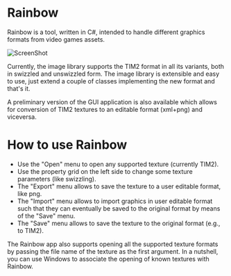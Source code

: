 Rainbow
=======

Rainbow is a tool, written in C#, intended to handle different graphics formats from video games assets.

![ScreenShot](http://i.imgur.com/PNLtOg5.png)

Currently, the image library supports the TIM2 format in all its variants,
both in swizzled and unswizzled form. The image library is extensible and easy to use, just extend
a couple of classes implementing the new format and that's it.

A preliminary version of the GUI application is also available which allows for conversion of TIM2 textures to an editable format (xml+png) and viceversa.

How to use Rainbow
=======

* Use the "Open" menu to open any supported texture (currently TIM2).
* Use the property grid on the left side to change some texture parameters (like swizzling).
* The "Export" menu allows to save the texture to a user editable format, like png.
* The "Import" menu allows to import graphics in user editable format such that they can eventually be saved to the original format by means of the "Save" menu.
* The "Save" menu allows to save the texture to the original format (e.g., to TIM2).

The Rainbow app also supports opening all the supported texture formats by passing the file name of the texture as the first argument. In a nutshell, you can use Windows to associate the opening of known textures with Rainbow.
